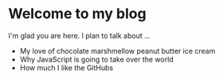 # Welcome to my blog

I'm glad you are here. I plan to talk about ...

* My love of chocolate marshmellow peanut butter ice cream
* Why JavaScript is going to take over the world
* How much I like the GitHubs

